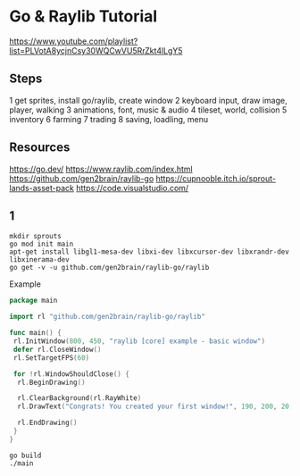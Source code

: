 # Go & Raylib Tutorial

https://www.youtube.com/playlist?list=PLVotA8ycjnCsy30WQCwVU5RrZkt4lLgY5

## Steps

1 get sprites, install go/raylib, create window
2 keyboard input, draw image, player, walking
3 animations, font, music & audio
4 tileset, world, collision
5 inventory
6 farming
7 trading
8 saving, loadling, menu

## Resources

https://go.dev/
https://www.raylib.com/index.html
https://github.com/gen2brain/raylib-go
https://cupnooble.itch.io/sprout-lands-asset-pack
https://code.visualstudio.com/



## 1

```shell
mkdir sprouts
go mod init main
apt-get install libgl1-mesa-dev libxi-dev libxcursor-dev libxrandr-dev libxinerama-dev
go get -v -u github.com/gen2brain/raylib-go/raylib
```

Example

```go
package main

import rl "github.com/gen2brain/raylib-go/raylib"

func main() {
 rl.InitWindow(800, 450, "raylib [core] example - basic window")
 defer rl.CloseWindow()
 rl.SetTargetFPS(60)

 for !rl.WindowShouldClose() {
  rl.BeginDrawing()

  rl.ClearBackground(rl.RayWhite)
  rl.DrawText("Congrats! You created your first window!", 190, 200, 20, rl.LightGray)

  rl.EndDrawing()
 }
}
```

```shell
go build
./main
```
